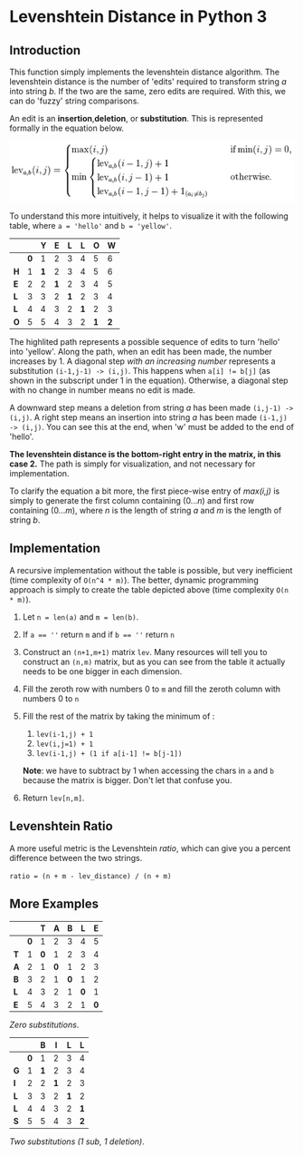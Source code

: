 # Levenshtein Distance in Python 3


## Introduction
This function simply implements the levenshtein distance algorithm. The levenshtein distance is the number of 'edits' required to transform string *a* into string *b*. If the two are the same, zero edits are required. With this, we can do 'fuzzy' string comparisons.

An edit is an **insertion**,**deletion**, or **substitution**. This is represented formally in the equation below.

![Levenshtein Equation](levenshtein_equation.jpg)

To understand this more intuitively, it helps to visualize it with the following table, where `a = 'hello'` and `b = 'yellow'`.


|   |   | Y | E | L | L | O | W |
|---|---|---|---|---|---|---|---|
|   | **0** | 1 | 2 | 3 | 4 | 5 | 6 |
| **H** | 1 | **1** | 2 | 3 | 4 | 5 | 6 |
| **E** | 2 | 2 | **1** | 2 | 3 | 4 | 5 |
| **L** | 3 | 3 | 2 | **1** | 2 | 3 | 4 |
| **L** | 4 | 4 | 3 | 2 | **1** | 2 | 3 |
| **O** | 5 | 5 | 4 | 3 | 2 | **1** | **2** |

The highlited path represents a possible sequence of edits to turn 'hello' into 'yellow'. Along the path, when an edit has been made, the number increases by 1. A diagonal step *with an increasing number* represents a substitution `(i-1,j-1) -> (i,j)`. This happens when `a[i] != b[j]` (as shown in the subscript under 1 in the equation). Otherwise, a diagonal step with no change in number means no edit is made.

A downward step means a deletion from string *a* has been made `(i,j-1) -> (i,j)`. A right step means an insertion into string *a* has been made `(i-1,j) -> (i,j)`. You can see this at the end, when 'w' must be added to the end of 'hello'.

**The levenshtein distance is the bottom-right entry in the matrix, in this case 2.** The path is simply for visualization, and not necessary for implementation.

To clarify the equation a bit more, the first piece-wise entry of *max(i,j)* is simply to generate the first column containing (0...*n*) and first row containing (0...*m*), where *n* is the length of string *a* and *m* is the length of string *b*.


## Implementation

A recursive implementation without the table is possible, but very inefficient (time complexity of `O(n^4 * m)`). The better, dynamic programming approach is simply to create the table depicted above (time complexity `O(n * m)`).

1. Let `n = len(a)` and `m = len(b)`.
2. If `a == ''` return `m` and if `b == ''` return `n`
3. Construct an `(n+1,m+1)` matrix `lev`. Many resources will tell you to construct an `(n,m)` matrix, but as you can see from the table it actually needs to be one bigger in each dimension.
4. Fill the zeroth row with numbers 0 to `m` and fill the zeroth column with numbers 0 to `n`
5. Fill the rest of the matrix by taking the minimum of :
	1. `lev(i-1,j) + 1`
	2. `lev(i,j=1) + 1`
	3. `lev(i-1,j) + (1 if a[i-1] != b[j-1])`

	**Note**: we have to subtract by 1 when accessing the chars in `a` and `b` because the matrix is bigger. Don't let that confuse you.
6. Return `lev[n,m]`.


## Levenshtein Ratio
A more useful metric is the Levenshtein *ratio*, which can give you a percent difference between the two strings.

`ratio = (n + m - lev_distance) / (n + m)`

## More Examples 


|   |   | T | A | B | L | E |
|---|---|---|---|---|---|---|
|   | **0** | 1 | 2 | 3 | 4 | 5 |
| **T** | 1 | **0** | 1 | 2 | 3 | 4 |
| **A** | 2 | 1 | **0** | 1 | 2 | 3 |
| **B** | 3 | 2 | 1 | **0** | 1 | 2 |
| **L** | 4 | 3 | 2 | 1 | **0** | 1 |
| **E** | 5 | 4 | 3 | 2 | 1 | **0** |

*Zero substitutions*.

|   |   | B | I | L | L |
|---|---|---|---|---|---|
|   | **0** | 1 | 2 | 3 | 4 |
| **G** | 1 | **1** | 2 | 3 | 4 |
| **I** | 2 | 2 | **1** | 2 | 3 |
| **L** | 3 | 3 | 2 | **1** | 2 |
| **L** | 4 | 4 | 3 | 2 | **1** |
| **S** | 5 | 5 | 4 | 3 | **2** |

*Two substitutions (1 sub, 1 deletion)*.

